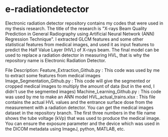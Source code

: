 # e-radiationdetector
Electronic radiation detector repository contains my codes that were used in my thesis research. 
The title of the research is "X-rays Beam Quality Prediction in General Radiography using Artificial Neural Network (ANN) Regression Technique". 
I extracted GLCM features and some other statistical features from medical images, and used it as input features to predict the Half Value Layer (HVL) of X-rays beam. 
The final model can be used to replace a radiation detector in measuring HVL, that is why the repository name is Electronic Radiation Detector.

File Description:
Feature_Extraction_Github.py  : This code was used by me to extract some features from medical images
Image_Segmentation_Github.py  : This code will give the segmented or cropped medical images to multiply the amount of data (but in the end, I didn't use the segmented images)
Machine_Learning_Github.py    : This code was used by me to make an ANN model
HVL_actual_trains.xlsx        : This file contains the actual HVL values and the entrance surface dose from the measurement with a radiation detector. You can get the medical images dataset in the repository branch. The first three numbers in the file name shows the tube voltage (kVp) that was used to produce the medical image. You can ensure the exposure parameter and the device which was used in the DICOM metadata using ImageJ, python, MATLAB, etc.
